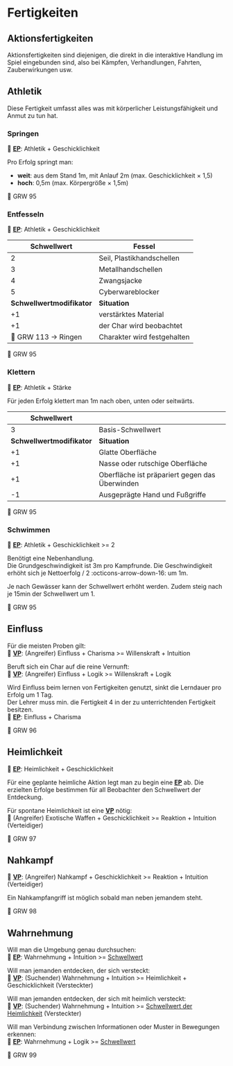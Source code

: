 # Fertigkeiten

## Aktionsfertigkeiten

Aktionsfertigkeiten sind diejenigen, die direkt in die interaktive Handlung im Spiel eingebunden sind, also bei Kämpfen, Verhandlungen, Fahrten, Zauberwirkungen usw.

## Athletik

Diese Fertigkeit umfasst alles was mit körperlicher Leistungsfähigkeit und Anmut zu tun hat.

### Springen

🎲 **[EP](proben.md#einfache-proben-ep)**: Athletik + Geschicklichkeit

Pro Erfolg springt man:  

  - **weit**: aus dem Stand 1m, mit Anlauf 2m (max. Geschicklichkeit × 1,5)
  - **hoch**: 0,5m (max. Körpergröße × 1,5m)

📖 GRW 95

### Entfesseln

🎲 **[EP](proben.md#einfache-proben-ep)**: Athletik + Geschicklichkeit

| Schwellwert                          | Fessel                      |
| ------------------------------------ | --------------------------- |
| 2                                    | Seil, Plastikhandschellen   |
| 3                                    | Metallhandschellen          |
| 4                                    | Zwangsjacke                 |
| 5                                    | Cyberwareblocker            |
| **Schwellwertmodifikator**           | **Situation**               |
| +1                                   | verstärktes Material        |
| +1                                   | der Char wird beobachtet    |
| 📖 GRW 113 -> Ringen | Charakter wird festgehalten |

📖 GRW 95

### Klettern

🎲 **[EP](proben.md#einfache-proben-ep)**: Athletik + Stärke

Für jeden Erfolg klettert man 1m nach oben, unten oder seitwärts.

| Schwellwert                          |                                                |
| ------------------------------------ | ---------------------------------------------- |
| 3                                    | Basis-Schwellwert                              |
| **Schwellwertmodifikator**           | **Situation**                                  |
| +1                                   | Glatte Oberfläche                              |
| +1                                   | Nasse oder rutschige Oberfläche                |
| +1                                   | Oberfläche ist präpariert gegen das Überwinden |
| -1                                   | Ausgeprägte Hand und Fußgriffe                 |

📖 GRW 95

### Schwimmen

🎲 **[EP](proben.md#einfache-proben-ep)**: Athletik + Geschicklichkeit >= 2

Benötigt eine Nebenhandlung.  
Die Grundgeschwindigkeit ist 3m pro Kampfrunde. Die Geschwindigkeit erhöht sich je Nettoerfolg / 2 :octicons-arrow-down-16: um 1m.

Je nach Gewässer kann der Schwellwert erhöht werden. Zudem steig nach je 15min der Schwellwert um 1.

📖 GRW 95

## Einfluss

Für die meisten Proben gilt:  
🎲 **[VP](proben.md#vergleichende-proben-vp)**: (Angreifer) Einfluss + Charisma >= Willenskraft + Intuition

Beruft sich ein Char auf die reine Vernunft:  
🎲 **[VP](proben.md#vergleichende-proben-vp)**: (Angreifer) Einfluss + Logik >= Willenskraft + Logik

Wird Einfluss beim lernen von Fertigkeiten genutzt, sinkt die Lerndauer pro Erfolg um 1 Tag.  
Der Lehrer muss min. die Fertigkeit 4 in der zu unterrichtenden Fertigkeit besitzen.  
🎲 **[EP](proben.md#einfache-proben-ep)**: Einfluss + Charisma

📖 GRW 96

## Heimlichkeit

🎲 **[EP](proben.md#einfache-proben-ep)**: Heimlichkeit + Geschicklichkeit

Für eine geplante heimliche Aktion legt man zu begin eine **[EP](proben.md#einfache-proben-ep)** ab. Die erzielten Erfolge bestimmen für all Beobachter den Schwellwert der Entdeckung.

Für spontane Heimlichkeit ist eine **[VP](proben.md#vergleichende-proben-vp)** nötig:  
🎲 (Angreifer) Exotische Waffen + Geschicklichkeit >= Reaktion + Intuition (Verteidiger)

📖 GRW 97

## Nahkampf

🎲 **[VP](proben.md#vergleichende-proben-vp)**: (Angreifer) Nahkampf + Geschicklichkeit >= Reaktion + Intuition (Verteidiger)

Ein Nahkampfangriff ist möglich sobald man neben jemandem steht.

📖 GRW 98

## Wahrnehmung

Will man die Umgebung genau durchsuchen:  
🎲 **[EP](proben.md#einfache-proben-ep)**: Wahrnehmung + Intuition >= [Schwellwert](proben.md#schwellwerte)

Will man jemanden entdecken, der sich versteckt:  
🎲 **[VP](proben.md#vergleichende-proben-vp)**: (Suchender) Wahrnehmung + Intuition >= Heimlichkeit + Geschicklichkeit (Versteckter)

Will man jemanden entdecken, der sich mit heimlich versteckt:  
🎲 **[VP](proben.md#vergleichende-proben-vp)**: (Suchender) Wahrnehmung + Intuition >= [Schwellwert der Heimlichkeit](#heimlichkeit) (Versteckter)

Will man Verbindung zwischen Informationen oder Muster in Bewegungen erkennen:  
🎲 **[EP](proben.md#einfache-proben-ep)**: Wahrnehmung + Logik >= [Schwellwert](proben.md#schwellwerte)

📖 GRW 99